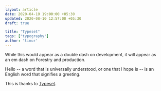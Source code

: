 ```yaml
---
layout: article
date: 2020-04-10 19:00:00 +05:30
updated: 2020-08-10 12:57:00 +05:30
draft: true

title: "Typeset"
tags: ["typography"]
author: 'timur'
---
```


While this would appear as a double dash on development, it will appear as an em dash on Forestry and production.

Hello -- a word that is universally understood, or one that I hope is -- is an English word that signifies a greeting.

This is thanks to [Typeset](https://github.com/davidmerfield/Typeset).
